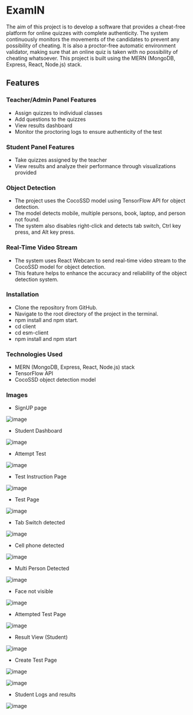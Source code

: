 # ExamIN
The aim of this project is to develop a software that provides a cheat-free platform for online quizzes with complete authenticity. The system continuously monitors the movements of the candidates to prevent any possibility of cheating. It is also a proctor-free automatic environment validator, making sure that an online quiz is taken with no possibility of cheating whatsoever. This project is built using the MERN (MongoDB, Express, React, Node.js) stack.

## Features
### Teacher/Admin Panel Features
* Assign quizzes to individual classes
* Add questions to the quizzes
* View results dashboard
* Monitor the proctoring logs to ensure authenticity of the test
### Student Panel Features
* Take quizzes assigned by the teacher
* View results and analyze their performance through visualizations provided
### Object Detection
* The project uses the CocoSSD model using TensorFlow API for object detection.
* The model detects mobile, multiple persons, book, laptop, and person not found.
* The system also disables right-click and detects tab switch, Ctrl key press, and Alt key press.
### Real-Time Video Stream
* The system uses React Webcam to send real-time video stream to the CocoSSD model for object detection.
* This feature helps to enhance the accuracy and reliability of the object detection system.
### Installation
* Clone the repository from GitHub.
* Navigate to the root directory of the project in the terminal.
* npm install and npm start.
* cd client
* cd esm-client
* npm install and npm start
### Technologies Used
* MERN (MongoDB, Express, React, Node.js) stack
* TensorFlow API
* CocoSSD object detection model

### Images
* SignUP page

![image](https://user-images.githubusercontent.com/73771450/233161489-33b8d19c-1469-467c-b12d-c90176038b9c.png)

* Student Dashboard

![image](https://user-images.githubusercontent.com/73771450/233161641-12de8a06-4cee-4e7a-9eda-a66fcb5bc2d3.png)

* Attempt Test

![image](https://user-images.githubusercontent.com/73771450/233161752-cef955d5-11ed-4e25-b84f-c6af19c48dbc.png)

* Test Instruction Page

![image](https://user-images.githubusercontent.com/73771450/233161861-fc5ab08c-e79a-4ea4-b3e9-2f6a3d244df7.png)

* Test Page

![image](https://user-images.githubusercontent.com/73771450/233161928-9cb879bc-8035-4d7c-a2ad-76bb74051ce4.png)

* Tab Switch detected

![image](https://user-images.githubusercontent.com/73771450/233162045-2c9d5f31-a882-4639-9599-103743f382ae.png)

* Cell phone detected

![image](https://user-images.githubusercontent.com/73771450/233162097-49d342ab-785d-494c-8fb0-f62f968021ee.png)

* Multi Person Detected 

![image](https://user-images.githubusercontent.com/73771450/233162252-c1f3fd72-1ec8-4f39-994e-8b61b2a6feb6.png)

* Face not visible

![image](https://user-images.githubusercontent.com/73771450/233162571-a10cfda6-d9ec-49f2-9ffe-5420ba72f097.png)

* Attempted Test Page

![image](https://user-images.githubusercontent.com/73771450/233162657-7dc3dd71-1737-4c89-81de-823f32f1a26e.png)

* Result View (Student)

![image](https://user-images.githubusercontent.com/73771450/233162751-5492126b-a00e-4c39-85a1-a8fd6378af9c.png)

* Create Test Page

![image](https://user-images.githubusercontent.com/73771450/233162898-1ebf2858-fff3-4273-b67b-161327278ef0.png)

![image](https://user-images.githubusercontent.com/73771450/233162940-273d6474-8562-4d39-bf0f-52b43f66ccd3.png)

* Student Logs and results 

![image](https://user-images.githubusercontent.com/73771450/233163016-cb254c90-d512-42c1-8adc-da72abfe57d1.png)




